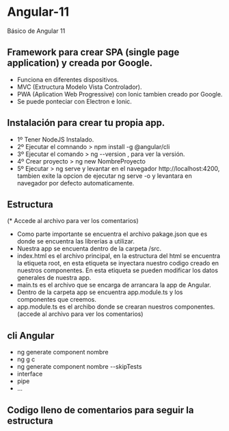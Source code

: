 # Angular-11
Básico de  Angular 11

## Framework para crear SPA (single page application) y creada por Google.
- Funciona en diferentes dispositivos.
- MVC (Extructura Modelo Vista Controlador).
- PWA (Aplication Web Progressive) con Ionic tambien creado por Google.
- Se puede ponteciar con Electron e Ionic.



## Instalación para crear tu propia app.
- 1º Tener NodeJS Instalado.
- 2º Ejecutar el comnando > npm install -g @angular/cli 
- 3º Ejecutar el comando > ng --version  , para ver la versión.
- 4º Crear proyecto > ng new NombreProyecto
- 5º Ejecutar > ng serve y levantar en el navegador http://localhost:4200, tambien exite la opcion de ejecutar ng serve -o y levantara en navegador por defecto automaticamente. 

## Estructura
(* Accede al archivo para ver los comentarios)
- Como parte importante se encuentra el archivo pakage.json que es donde se encuentra las librerías a utilizar.
- Nuestra app se encuenta dentro de la carpeta /src.
- index.html es el archivo principal, en la estructura del html se encuentra la etiqueta root, en esta etiqueta se inyectara nuestro codigo creado en nuestros componentes.
    En esta etiqueta se pueden modificar los datos generales de nuestra app.
- main.ts es el archivo que se encarga de arrancara la app de Angular.
- Dentro de la carpeta app se encuentra app.module.ts y los componentes que creemos.
- app.module.ts es el archibo donde se crearan nuestros componentes. (accede al archivo para ver los comentarios)

## cli Angular
- ng generate component nombre 
- ng g c 
- ng generate component nombre --skipTests
- interface
- pipe
- ...

## Codigo lleno de comentarios para seguir la estructura
